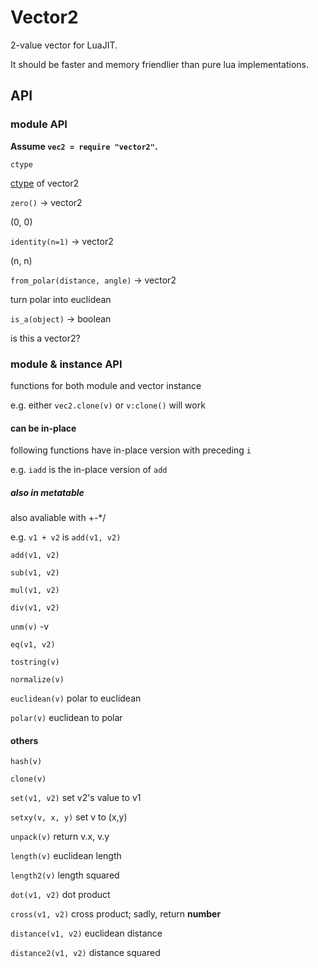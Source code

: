 # Vector2

2-value vector for LuaJIT.

It should be faster and memory friendlier than pure lua implementations.

## API

### module API

**Assume `vec2 = require "vector2"`.**

`ctype`

[ctype](http://luajit.org/ext_ffi_api.html#glossary) of vector2

`zero()` -> vector2

(0, 0)

`identity(n=1)` -> vector2

(n, n)

`from_polar(distance, angle)` -> vector2

turn polar into euclidean

`is_a(object)` -> boolean

is this a vector2?

### module & instance API

functions for both module and vector instance

e.g. either `vec2.clone(v)` or `v:clone()` will work

#### can be in-place

following functions have in-place version with preceding `i`

e.g. `iadd` is the in-place version of `add`

##### also in metatable

also avaliable with +-*/

e.g. `v1 + v2` is `add(v1, v2)`

`add(v1, v2)`

`sub(v1, v2)`

`mul(v1, v2)`

`div(v1, v2)`

`unm(v)`
-v

`eq(v1, v2)`

`tostring(v)`

`normalize(v)`

`euclidean(v)`
polar to euclidean

`polar(v)`
euclidean to polar

#### others

`hash(v)`

`clone(v)`

`set(v1, v2)`
set v2's value to v1

`setxy(v, x, y)`
set v to (x,y)

`unpack(v)`
return v.x, v.y

`length(v)`
euclidean length

`length2(v)`
length squared

`dot(v1, v2)`
dot product

`cross(v1, v2)`
cross product; sadly, return **number**

`distance(v1, v2)`
euclidean distance

`distance2(v1, v2)`
distance squared